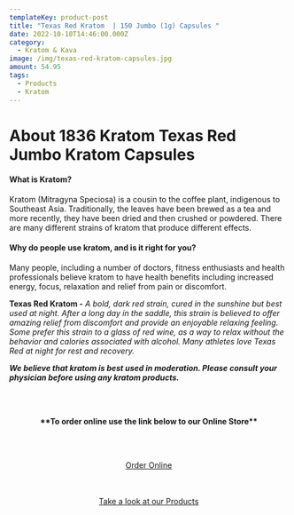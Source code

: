 ```yaml
---
templateKey: product-post
title: "Texas Red Kratom  | 150 Jumbo (1g) Capsules "
date: 2022-10-10T14:46:00.000Z
category:
  - Kratom & Kava
image: /img/texas-red-kratom-capsules.jpg
amount: 54.95
tags:
  - Products
  - Kratom
---
```

# **About 1836 Kratom Texas Red Jumbo Kratom Capsules**

#### **What is Kratom?**

Kratom (Mitragyna Speciosa) is a cousin to the coffee plant, indigenous to Southeast Asia. Traditionally, the leaves have been brewed as a tea and more recently, they have been dried and then crushed or powdered. There are many different strains of kratom that produce different effects.

#### **Why do people use kratom, and is it right for you?**

Many people, including a number of doctors, fitness enthusiasts and health professionals believe kratom to have health benefits including increased energy, focus, relaxation and relief from pain or discomfort.

**Texas Red Kratom -** *A bold, dark red strain, cured in the sunshine but best used at night. After a long day in the saddle, this strain is believed to offer amazing relief from discomfort and provide an enjoyable relaxing feeling. Some prefer this strain to a glass of red wine, as a way to relax without the behavior and calories associated with alcohol. Many athletes love Texas Red at night for rest and recovery.*

***We believe that kratom is best used in moderation. Please consult your physician before using any kratom products.***

<br><br>

<Center>

**\*\*To order online use the link below to our Online Store\*\***

<br><br>

<Center><a class="link-view-more-products" target="_blank" href="https://capitalcbd.shop/product/1836-kratom-texas-red-capsules/">Order Online</a></

<br><br><br>

<Center><a class="link-view-more-products" target="_blank" href="https://capitalamericanshaman.com/products">Take a look at our Products</a></Center>

<br><br>